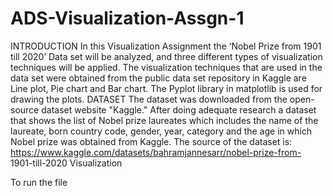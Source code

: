 # ADS-Visualization-Assgn-1
INTRODUCTION
In this Visualization Assignment the ‘Nobel Prize from 1901 till 2020’ Data set
will be analyzed, and three different types of visualization techniques will be
applied.
The visualization techniques that are used in the data set were obtained from the
public data set repository in Kaggle are Line plot, Pie chart and Bar chart. The
Pyplot library in matplotlib is used for drawing the plots.
DATASET
The dataset was downloaded from the open-source dataset website "Kaggle." After
doing adequate research a dataset that shows the list of Nobel prize laureates which
includes the name of the laureate, born country code, gender, year, category and
the age in which Nobel prize was obtained from Kaggle.
The source of the dataset is:
https://www.kaggle.com/datasets/bahramjannesarr/nobel-prize-from-
1901-till-2020
Visualization

To run the file 
